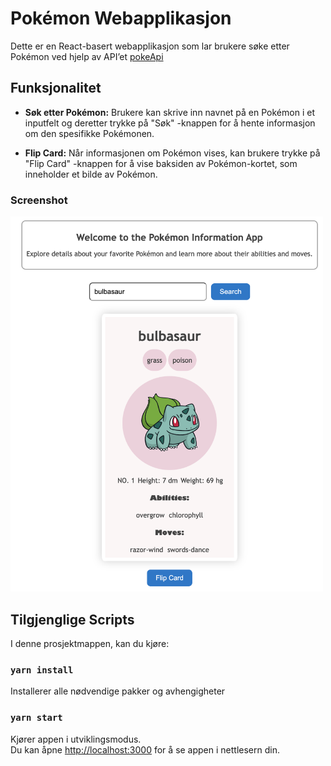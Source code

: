 # Pokémon Webapplikasjon

Dette er en React-basert webapplikasjon som lar brukere søke etter Pokémon ved hjelp av API’et [pokeApi](https://pokeapi.co/)

## Funksjonalitet
- **Søk etter Pokémon:** Brukere kan skrive inn navnet på en Pokémon i et inputfelt og deretter trykke på "Søk" -knappen for å hente informasjon om den spesifikke Pokémonen.

- **Flip Card:** Når informasjonen om Pokémon vises, kan brukere trykke på "Flip Card" -knappen for å vise baksiden av Pokémon-kortet, som inneholder et bilde av Pokémon.

### Screenshot
<img src="app-screenshot.png" width="500">

## Tilgjenglige Scripts

I denne prosjektmappen, kan du kjøre:

### `yarn install`
Installerer alle nødvendige pakker og avhengigheter

### `yarn start`

Kjører appen i utviklingsmodus.\
Du kan åpne [http://localhost:3000](http://localhost:3000) for å se appen i nettlesern din.

